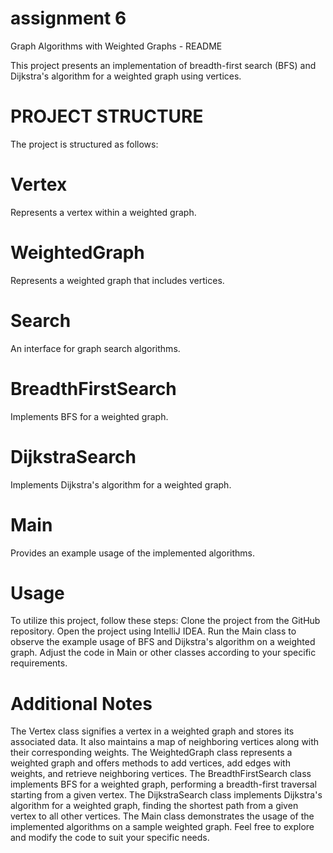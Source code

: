 # assignment 6 
Graph Algorithms with Weighted Graphs - README

This project presents an implementation of breadth-first search (BFS) and Dijkstra's algorithm for a weighted graph using vertices.

# PROJECT STRUCTURE
The project is structured as follows:

# Vertex
Represents a vertex within a weighted graph.
# WeightedGraph
Represents a weighted graph that includes vertices.
# Search
An interface for graph search algorithms.
# BreadthFirstSearch
Implements BFS for a weighted graph.
# DijkstraSearch
Implements Dijkstra's algorithm for a weighted graph.
# Main
Provides an example usage of the implemented algorithms.

# Usage
To utilize this project, follow these steps:
Clone the project from the GitHub repository.
Open the project using IntelliJ IDEA.
Run the Main class to observe the example usage of BFS and Dijkstra's algorithm on a weighted graph.
Adjust the code in Main or other classes according to your specific requirements.

# Additional Notes
The Vertex class signifies a vertex in a weighted graph and stores its associated data. It also maintains a map of neighboring vertices along with their corresponding weights.
The WeightedGraph class represents a weighted graph and offers methods to add vertices, add edges with weights, and retrieve neighboring vertices.
The BreadthFirstSearch class implements BFS for a weighted graph, performing a breadth-first traversal starting from a given vertex.
The DijkstraSearch class implements Dijkstra's algorithm for a weighted graph, finding the shortest path from a given vertex to all other vertices.
The Main class demonstrates the usage of the implemented algorithms on a sample weighted graph.
Feel free to explore and modify the code to suit your specific needs.
